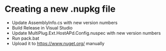 # Creating a new .nupkg file

* Update AssemblyInfo.cs with new version numbers
* Build Release in Visual Studio
* Update MultiPlug.Ext.HostAPd.Config.nuspec with new version numbers
* Run pack.bat
* Upload it to https://www.nuget.org/ manually